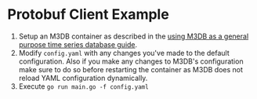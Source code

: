# Protobuf Client Example

1. Setup an M3DB container as described in the [using M3DB as a general purpose time series database guide](https://m3db.github.io/m3/how_to/use_as_tsdb).
2. Modify `config.yaml` with any changes you've made to the default configuration. Also if you make any changes to M3DB's configuration make sure to do so before restarting the container as M3DB does not reload YAML configuration dynamically.
3. Execute `go run main.go -f config.yaml`